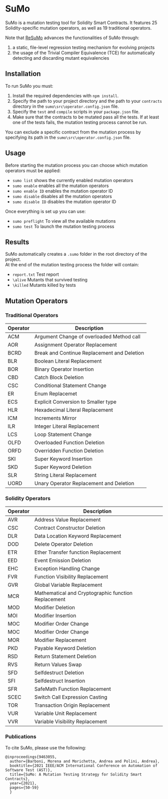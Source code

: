# SuMo
SuMo is a mutation testing tool for Solidity Smart Contracts. It features 25 Solidity-specific mutation operators, as well as 19 traditional operators.

Note that [ReSuMo](https://github.com/MorenaBarboni/ReSuMo/tree/main/src) advances the functionalities of SuMo through:
1. a static, file-level regression testing mechanism for evolving projects
2. the usage of the Trivial Compiler Equivalence (TCE) for automatically detecting and discarding mutant equivalencies


## Installation

To run SuMo you must: 
1. Install the required dependencies with ```npm install```.
1. Specify the path to your project directory and the path to your ```contracts``` directory in the ```sumo\src\operator.config.json``` file. 
2. Specify the ```test``` and ```compile``` scripts in your ```package.json``` file.
3. Make sure that the contracts to be mutated pass all the tests. If at least one of the tests fails, the mutation testing process cannot be run.

You can exclude a specific contract from the mutation process by specifying its path in the
```sumo\src\operator.config.json``` file.

## Usage

Before starting the mutation process you can choose which mutation operators must be applied:
* ```sumo list``` shows the currently enabled mutation operators
* ```sumo enable``` enables all the mutation operators
* ```sumo enable ID``` enables the mutation operator ID
* ```sumo disable``` disables all the mutation operators
* ```sumo disable ID``` disables the mutation operator ID

Once everything is set up you can use:
* ```sumo preflight``` To view all the available mutations
* ```sumo test``` To launch the mutation testing process

## Results
SuMo automatically creates a ```.sumo``` folder in the root directory of the project. <br/>
At the end of the mutation testing process the folder will contain:
* ```report.txt``` Test report
* ```\alive``` Mutants that survived testing
* ```\killed``` Mutants killed by tests

## Mutation Operators

### Traditional Operators
| Operator | Description |
| ------ | ------ |
| ACM| Argument Change of overloaded Method call |
| AOR | Assignment Operator Replacement |
| BCRD | Break and Continue Replacement and Deletion |
| BLR | Boolean Literal Replacement |
| BOR | Binary Operator Insertion |
| CBD | Catch Block Deletion |
| CSC | Conditional Statement Change |
| ER | Enum Replacemet |
| ECS | Explicit Conversion to Smaller type |
| HLR | Hexadecimal Literal Replacement |
| ICM | Increments Mirror |
| ILR | Integer Literal Replacement |
| LCS | Loop Statement Change |
| OLFD | Overloaded Function Deletion |
| ORFD | Overridden Function Deletion |
| SKI | Super Keyword Insertion |
| SKD | Super Keyword Deletion |
| SLR | String Literal Replacement |
| UORD | Unary Operator Replacement and Deletion |

### Solidity Operators
|Operator | Description |
| ------ | ------ |
| AVR | Address Value Replacement |
| CSC | Contract Constructor Deletion |
| DLR | Data Location Keyword Replacement |
| DOD | Delete Operator Deletion |
| ETR | Ether Transfer function Replacement |
| EED |  Event Emission Deletion |
| EHC | Exception Handling Change |
| FVR | Function Visibility Replacement |
| GVR | Global Variable Replacement |
| MCR | Mathematical and Cryptographic function Replacement |
| MOD | Modifier Deletion |
| MOI | Modifier Insertion |
| MOC | Modifier Order Change |
| MOC | Modifier Order Change |
| MOR | Modifier Replacement |
| PKD | Payable Keyword Deletion |
| RSD | Return Statement Deletion |
| RVS | Return Values Swap |
| SFD | Selfdestruct Deletion |
| SFI | Selfdestruct Insertion |
| SFR | SafeMath Function Replacement |
| SCEC | Switch Call Expression Casting |
| TOR | Transaction Origin Replacement |
| VUR | Variable Unit Replacement |
| VVR | Variable Visibility Replacement |


### Publications

To cite SuMo, please use the following:

```
@inproceedings{9463055,
  author={Barboni, Morena and Morichetta, Andrea and Polini, Andrea},
  booktitle={2021 IEEE/ACM International Conference on Automation of Software Test (AST)}, 
  title={SuMo: A Mutation Testing Strategy for Solidity Smart Contracts}, 
  year={2021},
  pages={50-59}
  } 
```
